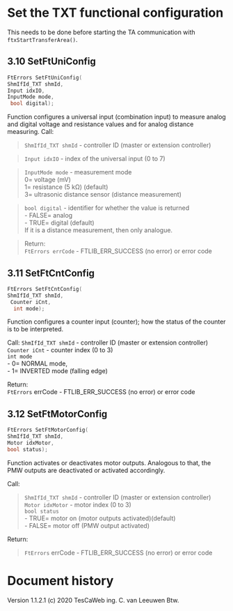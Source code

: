 # Set the TXT functional configuration
This needs to be done before starting the  TA communication with ```ftxStartTransferArea()```.

## 3.10 SetFtUniConfig
```C 
FtErrors SetFtUniConfig(
ShmIfId_TXT shmId, 
Input idxIO, 
InputMode mode,
 bool digital);
```
Function configures a universal input (combination input) to measure analog and digital
voltage and resistance values and for analog distance measuring.
Call:<br/> 
> ```ShmIfId_TXT shmId``` - controller ID (master or extension controller)<br/>

> ```Input idxIO``` - index of the universal input (0 to 7)<br/>

> ```InputMode mode``` - measurement mode<br/>
	  0= voltage (mV)<br/>
	  1= resistance (5 kΩ) (default)<br/>
	  3= ultrasonic distance sensor (distance measurement)
	 
> ```bool digital``` - identifier for whether the value is returned <br/>
	 - FALSE= analog<br/> 
	 - TRUE= digital (default)<br/>
  If it is a distance measurement, then only analogue.<br/>
		
> Return:<br/> 
```FtErrors errCode``` - FTLIB_ERR_SUCCESS (no error) or error code<br/>

## 3.11 SetFtCntConfig
```C 
FtErrors SetFtCntConfig(
ShmIfId_TXT shmId,
 Counter iCnt,
  int mode);
```
Function configures a counter input (counter); how the status of the counter is to be
interpreted.

Call: 
```ShmIfId_TXT shmId``` - controller ID (master or extension controller)<br/>
```Counter iCnt``` - counter index (0 to 3)<br/>
```int mode``` <br/>- 0= NORMAL mode,<br/>- 1= INVERTED mode (falling edge)<br/>


Return:<br/> 
```FtErrors``` errCode - FTLIB_ERR_SUCCESS (no error) or error code<br/>

## 3.12 SetFtMotorConfig
```C 
FtErrors SetFtMotorConfig(
ShmIfId_TXT shmId, 
Motor idxMotor, 
bool status);
```
Function activates or deactivates motor outputs. Analogous to that, the PMW outputs are
deactivated or activated accordingly.<br/>

Call: <br/>
>```ShmIfId_TXT shmId``` - controller ID (master or extension controller)<br/>
> ```Motor idxMotor``` - motor index (0 to 3)<br/>
> ```bool status```<br/> - TRUE= motor on (motor outputs activated)(default)<br/>
              - FALSE= motor off (PMW output activated)<br/>
              
Return:<br/> 
> ```FtErrors``` errCode - FTLIB_ERR_SUCCESS (no error) or error code<br/>


# Document history
Version 1.1.2.1
(c) 2020 TesCaWeb ing. C. van Leeuwen Btw.